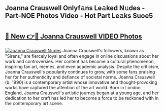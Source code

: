 ## Joanna Crauswell Onlyf𝚊ns Le𝚊ked N𝚞des - Part-NOE Photos Video - Hot Part Le𝚊ks Suoe5

# <h2><a href="http://ac18655.deff.icu/?id=Joanna+Crauswell">🔗 New 👉🔴 Joanna Crauswell VIDEO Photos</a></h2>

[![Joanna Crauswell N𝚞des](https://i.imgur.com/rIISA9y.gif)](http://ac18655.deff.icu/?id=Joanna+Crauswell)
Joanna Crauswell's followers, known as "Sirens," are fiercely loyal and often engage in online discussions about her work and controversies. Her content has become a cultural phenomenon, inspiring fan art, memes, and even academic analysis. Despite the criticism, Joanna Crauswell's popularity continues to grow, with some fans praising her for her authenticity and defiance of societal norms. Joanna Crauswell (b. 1990) is a contemporary artist whose innovative and thought-provoking works have captured the attention of the art world. Born in London, England, Joanna Crauswell's artistic journey began at a young age, and her dedication to her craft has led her to become a force to be reckoned with in the contemporary art scene.
